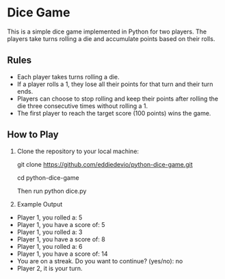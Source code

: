 # Dice Game

This is a simple dice game implemented in Python for two players. The players take turns rolling a die and accumulate points based on their rolls.

## Rules

- Each player takes turns rolling a die.
- If a player rolls a 1, they lose all their points for that turn and their turn ends.
- Players can choose to stop rolling and keep their points after rolling the die three consecutive times without rolling a 1.
- The first player to reach the target score (100 points) wins the game.

## How to Play

1. Clone the repository to your local machine:
   
   git clone https://github.com/eddiedevio/python-dice-game.git
   
   cd python-dice-game

   Then run python dice.py

2. Example Output
  - Player 1, you rolled a: 5
  - Player 1, you have a score of: 5
  - Player 1, you rolled a: 3
  - Player 1, you have a score of: 8
  - Player 1, you rolled a: 6
  - Player 1, you have a score of: 14
  - You are on a streak. Do you want to continue? (yes/no): no
  - Player 2, it is your turn.
   
